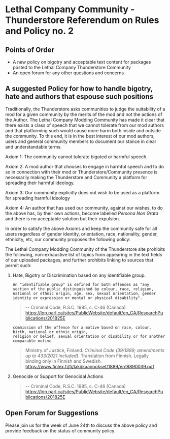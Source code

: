 # Lethal Company Community - Thunderstore Referendum on Rules and Policy no. 2

## Points of Order

- A new policy on bigotry and acceptable text content for packages posted to the Lethal Company Thunderstore Community
- An open forum for any other questions and concerns

## A suggested Policy for how to handle bigotry, hate and authors that espouse such positions

Traditionally, the Thunderstore asks communities to judge the suitability of a mod for a given community by the merits of the mod and not the actions of the Author. The Lethal Company Modding Community has made it clear that there exists a class of speech that we cannot tolerate from our mod authors and that platforming such would cause more harm both inside and outside the community. To this end, it is in the best interest of our mod authors, users and general community members to document our stance in clear and understandable terms.

Axiom 1: The community cannot tolerate bigoted or harmful speech.

Axiom 2: A mod author that chooses to engage in harmful speech and to do so in connection with their mod or Thunderstore/Community presence is necessarily making the Thunderstore and Community a platform for spreading their harmful ideology.

Axiom 3: Our community explicitly does not wish to be used as a platform for spreading harmful ideology

Axiom 4: An author that has used our community, against our wishes, to do the above has, by their own actions, become labelled _Persona Non Grata_ and there is no acceptable solution but their expulsion.

In order to satisfy the above Axioms and keep the community safe for all users regardless of gender identity, orientation, race, nationality, gender, ethnicity, etc, our community proposes the following policy:

The Lethal Company Modding Community of the Thunderstore site prohibits the following, non-exhaustive list of topics from appearing in the text fields of our uploaded packages, and further prohibits linking to sources that permit such:

1. Hate, Bigotry or Discrimination based on any identifiable group.

    ```
    An "identifiable group" is defined for both offences as "any section of the public distinguished by colour, race, religion, national or ethnic origin, age, sex, sexual orientation, gender identity or expression or mental or physical disability".
    ```
    > -- Criminal Code, R.S.C. 1985, c. C-46 (Canada) https://lop.parl.ca/sites/PublicWebsite/default/en_CA/ResearchPublications/201825E

    ```
    commission of the offence for a motive based on race, colour, birth, national or ethnic origin,
    religion or belief, sexual orientation or disability or for another comparable motive
    ```
    > Ministry of Justice, Finland. *Criminal Code (39/1889; amendments up to 433/2021 included)*. Translation from Finnish. Legally binding only in Finnish and Swedish. https://www.finlex.fi/fi/laki/kaannokset/1889/en18890039.pdf

2. Genocide or Support for Genocidal Actions

    > -- Criminal Code, R.S.C. 1985, c. C-46 (Canada) https://lop.parl.ca/sites/PublicWebsite/default/en_CA/ResearchPublications/201825E


## Open Forum for Suggestions

Please join us for the week of June 24th to discuss the above policy and provide feedback on the status of community policy.